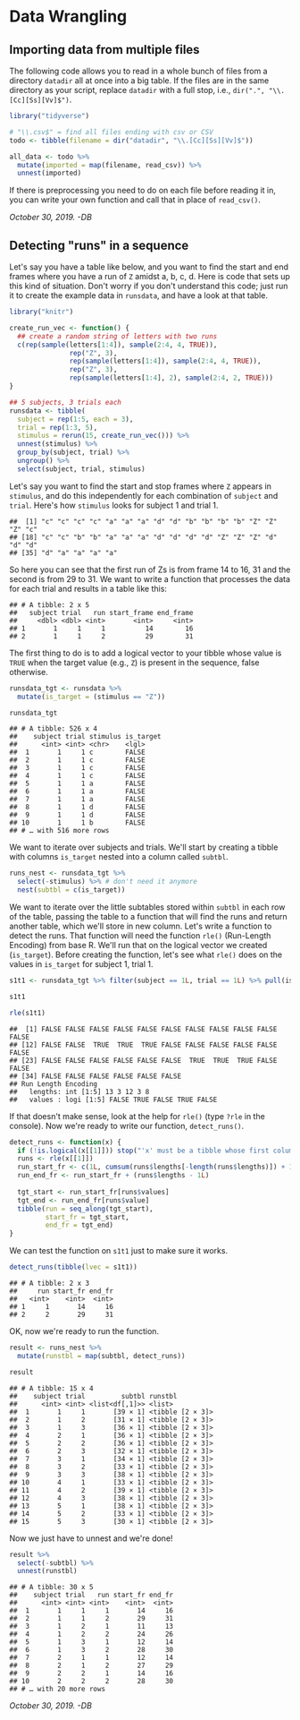 
# Data Wrangling

## Importing data from multiple files

The following code allows you to read in a whole bunch of files from a directory `datadir` all at once into a big table.  If the files are in the same directory as your script, replace `datadir` with a full stop, i.e., `dir(".", "\\.[Cc][Ss][Vv]$")`.


```r
library("tidyverse")

# "\\.csv$" = find all files ending with csv or CSV
todo <- tibble(filename = dir("datadir", "\\.[Cc][Ss][Vv]$"))

all_data <- todo %>%
  mutate(imported = map(filename, read_csv)) %>%
  unnest(imported)
```

If there is preprocessing you need to do on each file before reading it in, you can write your own function and call that in place of `read_csv()`.

*October 30, 2019. -DB*

## Detecting "runs" in a sequence

Let's say you have a table like below, and you want to find the start and end frames where you have a run of `Z` amidst a, b, c, d.  Here is code that sets up this kind of situation. Don't worry if you don't understand this code; just run it to create the example data in `runsdata`, and have a look at that table.


```r
library("knitr")

create_run_vec <- function() {
  ## create a random string of letters with two runs
  c(rep(sample(letters[1:4]), sample(2:4, 4, TRUE)),
               rep("Z", 3),
               rep(sample(letters[1:4]), sample(2:4, 4, TRUE)),
               rep("Z", 3),
               rep(sample(letters[1:4], 2), sample(2:4, 2, TRUE)))
}

## 5 subjects, 3 trials each
runsdata <- tibble(
  subject = rep(1:5, each = 3),
  trial = rep(1:3, 5),
  stimulus = rerun(15, create_run_vec())) %>%
  unnest(stimulus) %>%
  group_by(subject, trial) %>%
  ungroup() %>%
  select(subject, trial, stimulus)
```

Let's say you want to find the start and stop frames where `Z` appears in `stimulus`, and do this independently for each combination of `subject` and `trial`.  Here's how `stimulus` looks for subject 1 and trial 1.


```
##  [1] "c" "c" "c" "c" "a" "a" "a" "d" "d" "b" "b" "b" "b" "Z" "Z" "Z" "c"
## [18] "c" "c" "b" "b" "a" "a" "a" "d" "d" "d" "d" "Z" "Z" "Z" "d" "d" "d"
## [35] "d" "a" "a" "a" "a"
```

So here you can see that the first run of Zs is from frame 14 to 16, 31 and the second is from 29 to 31. We want to write a function that processes the data for each trial and results in a table like this:


```
## # A tibble: 2 x 5
##   subject trial   run start_frame end_frame
##     <dbl> <dbl> <int>       <int>     <int>
## 1       1     1     1          14        16
## 2       1     1     2          29        31
```

The first thing to do is to add a logical vector to your tibble whose value is `TRUE` when the target value (e.g., `Z`) is present in the sequence, false otherwise.


```r
runsdata_tgt <- runsdata %>%
  mutate(is_target = (stimulus == "Z"))

runsdata_tgt
```

```
## # A tibble: 526 x 4
##    subject trial stimulus is_target
##      <int> <int> <chr>    <lgl>    
##  1       1     1 c        FALSE    
##  2       1     1 c        FALSE    
##  3       1     1 c        FALSE    
##  4       1     1 c        FALSE    
##  5       1     1 a        FALSE    
##  6       1     1 a        FALSE    
##  7       1     1 a        FALSE    
##  8       1     1 d        FALSE    
##  9       1     1 d        FALSE    
## 10       1     1 b        FALSE    
## # … with 516 more rows
```

We want to iterate over subjects and trials. We'll start by creating a tibble with columns `is_target` nested into a column called `subtbl`.


```r
runs_nest <- runsdata_tgt %>%
  select(-stimulus) %>% # don't need it anymore
  nest(subtbl = c(is_target))
```

We want to iterate over the little subtables stored within `subtbl` in each row of the table, passing the table to a function that will find the runs and return another table, which we'll store in new column. Let's write a function to detect the runs. That function will need the function `rle()` (Run-Length Encoding) from base R. We'll run that on the logical vector we created (`is_target`). Before creating the function, let's see what `rle()` does on the values in `is_target` for subject 1, trial 1.


```r
s1t1 <- runsdata_tgt %>% filter(subject == 1L, trial == 1L) %>% pull(is_target)

s1t1

rle(s1t1)
```

```
##  [1] FALSE FALSE FALSE FALSE FALSE FALSE FALSE FALSE FALSE FALSE FALSE
## [12] FALSE FALSE  TRUE  TRUE  TRUE FALSE FALSE FALSE FALSE FALSE FALSE
## [23] FALSE FALSE FALSE FALSE FALSE FALSE  TRUE  TRUE  TRUE FALSE FALSE
## [34] FALSE FALSE FALSE FALSE FALSE FALSE
## Run Length Encoding
##   lengths: int [1:5] 13 3 12 3 8
##   values : logi [1:5] FALSE TRUE FALSE TRUE FALSE
```

If that doesn't make sense, look at the help for `rle()` (type `?rle` in the console). Now we're ready to write our function, `detect_runs()`.


```r
detect_runs <- function(x) {  
  if (!is.logical(x[[1]])) stop("'x' must be a tibble whose first column is of type 'logical'")
  runs <- rle(x[[1]])
  run_start_fr <- c(1L, cumsum(runs$lengths[-length(runs$lengths)]) + 1L)
  run_end_fr <- run_start_fr + (runs$lengths - 1L)
  
  tgt_start <- run_start_fr[runs$values]
  tgt_end <- run_end_fr[runs$value]
  tibble(run = seq_along(tgt_start),
         start_fr = tgt_start,
         end_fr = tgt_end)
}
```

We can test the function on `s1t1` just to make sure it works.


```r
detect_runs(tibble(lvec = s1t1))
```

```
## # A tibble: 2 x 3
##     run start_fr end_fr
##   <int>    <int>  <int>
## 1     1       14     16
## 2     2       29     31
```

OK, now we're ready to run the function.


```r
result <- runs_nest %>%
  mutate(runstbl = map(subtbl, detect_runs))

result
```

```
## # A tibble: 15 x 4
##    subject trial         subtbl runstbl         
##      <int> <int> <list<df[,1]>> <list>          
##  1       1     1       [39 × 1] <tibble [2 × 3]>
##  2       1     2       [31 × 1] <tibble [2 × 3]>
##  3       1     3       [36 × 1] <tibble [2 × 3]>
##  4       2     1       [36 × 1] <tibble [2 × 3]>
##  5       2     2       [36 × 1] <tibble [2 × 3]>
##  6       2     3       [32 × 1] <tibble [2 × 3]>
##  7       3     1       [34 × 1] <tibble [2 × 3]>
##  8       3     2       [33 × 1] <tibble [2 × 3]>
##  9       3     3       [38 × 1] <tibble [2 × 3]>
## 10       4     1       [33 × 1] <tibble [2 × 3]>
## 11       4     2       [39 × 1] <tibble [2 × 3]>
## 12       4     3       [38 × 1] <tibble [2 × 3]>
## 13       5     1       [38 × 1] <tibble [2 × 3]>
## 14       5     2       [33 × 1] <tibble [2 × 3]>
## 15       5     3       [30 × 1] <tibble [2 × 3]>
```

Now we just have to unnest and we're done!


```r
result %>%
  select(-subtbl) %>%
  unnest(runstbl)
```

```
## # A tibble: 30 x 5
##    subject trial   run start_fr end_fr
##      <int> <int> <int>    <int>  <int>
##  1       1     1     1       14     16
##  2       1     1     2       29     31
##  3       1     2     1       11     13
##  4       1     2     2       24     26
##  5       1     3     1       12     14
##  6       1     3     2       28     30
##  7       2     1     1       12     14
##  8       2     1     2       27     29
##  9       2     2     1       14     16
## 10       2     2     2       28     30
## # … with 20 more rows
```

*October 30, 2019. -DB*
